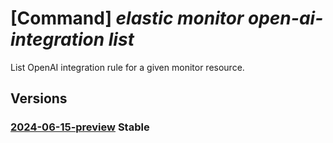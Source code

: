 # [Command] _elastic monitor open-ai-integration list_

List OpenAI integration rule for a given monitor resource.

## Versions

### [2024-06-15-preview](/Resources/mgmt-plane/L3N1YnNjcmlwdGlvbnMve30vcmVzb3VyY2Vncm91cHMve30vcHJvdmlkZXJzL21pY3Jvc29mdC5lbGFzdGljL21vbml0b3JzL3t9L29wZW5haWludGVncmF0aW9ucw==/2024-06-15-preview.xml) **Stable**

<!-- mgmt-plane /subscriptions/{}/resourcegroups/{}/providers/microsoft.elastic/monitors/{}/openaiintegrations 2024-06-15-preview -->
